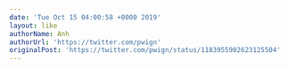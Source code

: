 ```yaml
---
date: 'Tue Oct 15 04:00:58 +0000 2019'
layout: like
authorName: Anh
authorUrl: 'https://twitter.com/pwign'
originalPost: 'https://twitter.com/pwign/status/1183955902623125504'
---
```

